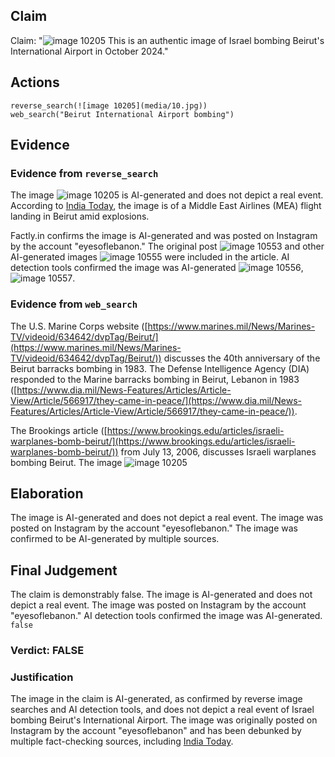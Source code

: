 ## Claim
Claim: "![image 10205](media/10.jpg) This is an authentic image of Israel bombing Beirut's International Airport in October 2024."

## Actions
```
reverse_search(![image 10205](media/10.jpg))
web_search("Beirut International Airport bombing")
```

## Evidence
### Evidence from `reverse_search`
The image ![image 10205](media/10.jpg) is AI-generated and does not depict a real event. According to [India Today](https://www.indiatoday.in/fact-check/story/fact-check-photo-middle-east-airlines-flight-israel-airstrikes-beirut-lebanon-ai-generated-2622766-2024-10-24), the image is of a Middle East Airlines (MEA) flight landing in Beirut amid explosions.

Factly.in confirms the image is AI-generated and was posted on Instagram by the account "eyesoflebanon." The original post ![image 10553](media/2025-08-30_23-23-1756596204-306436.jpg) and other AI-generated images ![image 10555](media/2025-08-30_23-23-1756596205-997209.jpg) were included in the article. AI detection tools confirmed the image was AI-generated ![image 10556](media/2025-08-30_23-23-1756596206-662858.jpg), ![image 10557](media/2025-08-30_23-23-1756596207-516908.jpg).


### Evidence from `web_search`
The U.S. Marine Corps website ([https://www.marines.mil/News/Marines-TV/videoid/634642/dvpTag/Beirut/](https://www.marines.mil/News/Marines-TV/videoid/634642/dvpTag/Beirut/)) discusses the 40th anniversary of the Beirut barracks bombing in 1983. The Defense Intelligence Agency (DIA) responded to the Marine barracks bombing in Beirut, Lebanon in 1983 ([https://www.dia.mil/News-Features/Articles/Article-View/Article/566917/they-came-in-peace/](https://www.dia.mil/News-Features/Articles/Article-View/Article/566917/they-came-in-peace/)).

The Brookings article ([https://www.brookings.edu/articles/israeli-warplanes-bomb-beirut/](https://www.brookings.edu/articles/israeli-warplanes-bomb-beirut/)) from July 13, 2006, discusses Israeli warplanes bombing Beirut. The image ![image 10205](media/10.jpg)

## Elaboration
The image is AI-generated and does not depict a real event. The image was posted on Instagram by the account "eyesoflebanon." The image was confirmed to be AI-generated by multiple sources.


## Final Judgement
The claim is demonstrably false. The image is AI-generated and does not depict a real event. The image was posted on Instagram by the account "eyesoflebanon." AI detection tools confirmed the image was AI-generated. `false`

### Verdict: FALSE

### Justification
The image in the claim is AI-generated, as confirmed by reverse image searches and AI detection tools, and does not depict a real event of Israel bombing Beirut's International Airport. The image was originally posted on Instagram by the account "eyesoflebanon" and has been debunked by multiple fact-checking sources, including [India Today](https://www.indiatoday.in/fact-check/story/fact-check-photo-middle-east-airlines-flight-israel-airstrikes-beirut-lebanon-ai-generated-2622766-2024-10-24).
